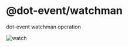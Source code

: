 # @dot-event/watchman

dot-event watchman operation

![watch](https://media.giphy.com/media/2aKGdJl0zxQy9uk2Jh/giphy.gif)
